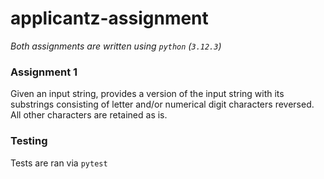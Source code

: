 # applicantz-assignment

_Both assignments are written using `python` (`3.12.3`)_

### Assignment 1

Given an input string, provides a version of the input string with its substrings consisting of letter and/or numerical digit characters reversed. All other characters are retained as is.

### Testing

Tests are ran via `pytest`
